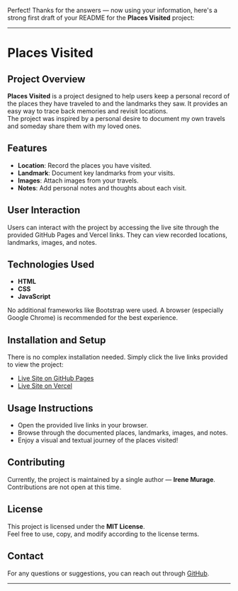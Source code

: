 Perfect! Thanks for the answers — now using your information, here's a strong first draft of your README for the **Places Visited** project:

---

# Places Visited

## Project Overview
**Places Visited** is a project designed to help users keep a personal record of the places they have traveled to and the landmarks they saw. It provides an easy way to trace back memories and revisit locations.  
The project was inspired by a personal desire to document my own travels and someday share them with my loved ones.

## Features
- **Location**: Record the places you have visited.
- **Landmark**: Document key landmarks from your visits.
- **Images**: Attach images from your travels.
- **Notes**: Add personal notes and thoughts about each visit.

## User Interaction
Users can interact with the project by accessing the live site through the provided GitHub Pages and Vercel links. They can view recorded locations, landmarks, images, and notes.

## Technologies Used
- **HTML**
- **CSS**
- **JavaScript**

No additional frameworks like Bootstrap were used. A browser (especially Google Chrome) is recommended for the best experience.

## Installation and Setup
There is no complex installation needed. Simply click the live links provided to view the project:
- [Live Site on GitHub Pages](https://irenemurage.github.io/visited-places/)
- [Live Site on Vercel](https://visited-places-eight.vercel.app/)


## Usage Instructions
- Open the provided live links in your browser.
- Browse through the documented places, landmarks, images, and notes.
- Enjoy a visual and textual journey of the places visited!

## Contributing
Currently, the project is maintained by a single author — **Irene Murage**.  
Contributions are not open at this time.

## License
This project is licensed under the **MIT License**.  
Feel free to use, copy, and modify according to the license terms.

## Contact
For any questions or suggestions, you can reach out through [GitHub](https://github.com/IreneMurage).

---
